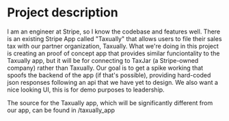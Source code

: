 # Project description
I am an engineer at Stripe, so I know the codebase and features well.
There is an existing Stripe App called "Taxually" that allows users to file their sales tax with our partner organization, Taxually.
What we're doing in this project is creating an proof of concept app that provides similar funciontality to the Taxually app, but it will be for connecting to TaxJar (a Stripe-owned company) rather than Taxually.
Our goal is to get a spike working that spoofs the backend of the app (if that's possible), providing hard-coded json responses following an api that we have yet to design.
We also want a nice looking UI, this is for demo purposes to leadership.

The source for the Taxually app, which will be significantly different from our app, can be found in /taxually_app
